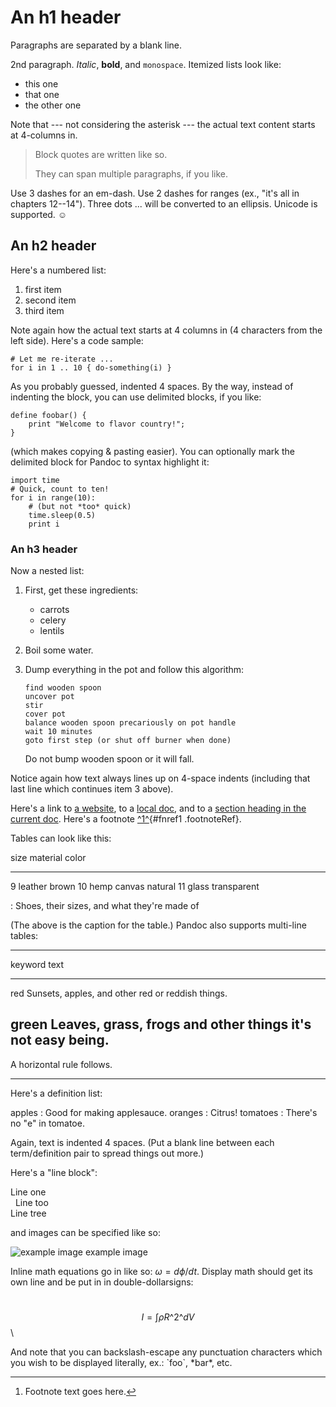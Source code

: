An h1 header
============

Paragraphs are separated by a blank line.

2nd paragraph. *Italic*, **bold**, and `monospace`. Itemized lists look
like:

-   this one
-   that one
-   the other one

Note that --- not considering the asterisk --- the actual text content
starts at 4-columns in.

> Block quotes are written like so.
>
> They can span multiple paragraphs, if you like.

Use 3 dashes for an em-dash. Use 2 dashes for ranges (ex., "it's all in
chapters 12--14"). Three dots ... will be converted to an ellipsis.
Unicode is supported. ☺

An h2 header
------------

Here's a numbered list:

1.  first item
2.  second item
3.  third item

Note again how the actual text starts at 4 columns in (4 characters from
the left side). Here's a code sample:

    # Let me re-iterate ...
    for i in 1 .. 10 { do-something(i) }

As you probably guessed, indented 4 spaces. By the way, instead of
indenting the block, you can use delimited blocks, if you like:

    define foobar() {
        print "Welcome to flavor country!";
    }

(which makes copying & pasting easier). You can optionally mark the
delimited block for Pandoc to syntax highlight it:

<div class="sourceCode">

``` {.sourceCode .python}
import time
# Quick, count to ten!
for i in range(10):
    # (but not *too* quick)
    time.sleep(0.5)
    print i
```

</div>

### An h3 header

Now a nested list:

1.  First, get these ingredients:

    -   carrots
    -   celery
    -   lentils

2.  Boil some water.

3.  Dump everything in the pot and follow this algorithm:

        find wooden spoon
        uncover pot
        stir
        cover pot
        balance wooden spoon precariously on pot handle
        wait 10 minutes
        goto first step (or shut off burner when done)

    Do not bump wooden spoon or it will fall.

Notice again how text always lines up on 4-space indents (including that
last line which continues item 3 above).

Here's a link to [a website](http://foo.bar), to a [local
doc](local-doc.html), and to a [section heading in the current
doc](#an-h2-header). Here's a footnote [^1^](#fn1){#fnref1
.footnoteRef}.

Tables can look like this:

  size   material      color
  ------ ------------- -------------
  9      leather       brown
  10     hemp canvas   natural
  11     glass         transparent

  : Shoes, their sizes, and what they're made of

(The above is the caption for the table.) Pandoc also supports
multi-line tables:

  --------------------------------
  keyword   text
  --------- ----------------------
  red       Sunsets, apples, and
            other red or reddish
            things.

  green     Leaves, grass, frogs
            and other things it's
            not easy being.
  --------------------------------

A horizontal rule follows.

------------------------------------------------------------------------

Here's a definition list:

apples
:   Good for making applesauce. oranges
:   Citrus! tomatoes
:   There's no "e" in tomatoe.

Again, text is indented 4 spaces. (Put a blank line between each
term/definition pair to spread things out more.)

Here's a "line block":

Line one\
  Line too\
Line tree

and images can be specified like so:

<div class="figure">

![example image](example-image.jpg "An exemplary image")
example image

</div>

Inline math equations go in like so: <span
class="math inline">*ω* = *dϕ*/*dt*</span>. Display math should get its
own line and be put in in double-dollarsigns:

\
<span class="math display">*I* = ∫*ρR*^2^*dV*</span>\

And note that you can backslash-escape any punctuation characters which
you wish to be displayed literally, ex.: \`foo\`, \*bar\*, etc.

<div class="footnotes">

------------------------------------------------------------------------

1.  <div id="fn1">

    </div>

    Footnote text goes here.[↩](#fnref1)

</div>
